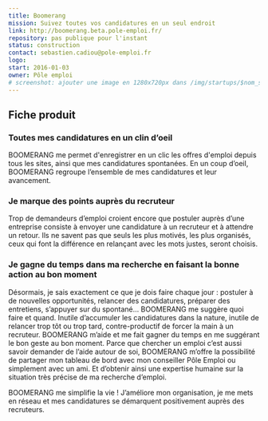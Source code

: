 ```yaml
---
title: Boomerang
mission: Suivez toutes vos candidatures en un seul endroit
link: http://boomerang.beta.pole-emploi.fr/
repository: pas publique pour l'instant
status: construction
contact: sebastien.cadiou@pole-emploi.fr
logo:
start: 2016-01-03
owner: Pôle emploi
# screenshot: ajouter une image en 1280x720px dans /img/startups/$nom_startup.png et effacer cette ligne ; à défaut, URL en HTTPS ; à défaut, mettre screenshot: false
---
```


## Fiche produit

### Toutes mes candidatures en un clin d’oeil

BOOMERANG me permet d'enregistrer en un clic les offres d'emploi depuis tous les sites, ainsi que mes candidatures spontanées. En un coup d’oeil, BOOMERANG regroupe l’ensemble de mes candidatures et leur avancement.

### Je marque des points auprès du recruteur

Trop de demandeurs d’emploi croient encore que postuler auprès d’une entreprise consiste à envoyer une candidature à un recruteur et à attendre un retour. Ils ne savent pas que seuls les plus motivés, les plus organisés, ceux qui font la différence en relançant avec les mots justes, seront choisis. 

### Je gagne du temps dans ma recherche en faisant la bonne action au bon moment

Désormais, je sais exactement ce que je dois faire chaque jour : postuler à de nouvelles opportunités, relancer des candidatures, préparer des entretiens, s’appuyer sur du spontané… BOOMERANG me suggère quoi faire et quand. Inutile d’accumuler les candidatures dans la nature, inutile de relancer trop tôt ou trop tard, contre-productif de forcer la main à un recruteur. BOOMERANG m’aide et me fait gagner du temps en me suggérant le bon geste au bon moment.
Parce que chercher un emploi c’est aussi savoir demander de l’aide autour de soi, BOOMERANG m’offre la possibilité de partager mon tableau de bord avec mon conseiller Pôle Emploi ou simplement avec un ami. Et d’obtenir ainsi une expertise humaine sur la situation très précise de ma recherche d’emploi.

BOOMERANG me simplifie la vie ! J’améliore mon organisation, je me mets en réseau et mes candidatures se démarquent positivement auprès des recruteurs.
